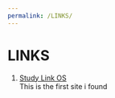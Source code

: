 ```yaml
---
permalink: /LINKS/
---
```


[Study Link OS]: https://studylinkclasses.com/index.php/courses/operating-system

# LINKS

1. [Study Link OS] <br>
This is the first site i found
